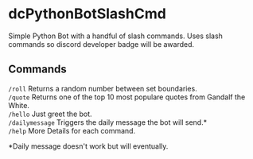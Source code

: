 # dcPythonBotSlashCmd
Simple Python Bot with a handful of slash commands. Uses slash commands so discord developer badge will be awarded.

## Commands
`/roll` Returns a random number between set boundaries. <br>
`/quote` Returns one of the top 10 most populare quotes from Gandalf the White. <br>
`/hello` Just greet the bot. <br>
`/dailymessage` Triggers the daily message the bot will send.* <br>
`/help` More Details for each command.

*Daily message doesn't work but will eventually.
